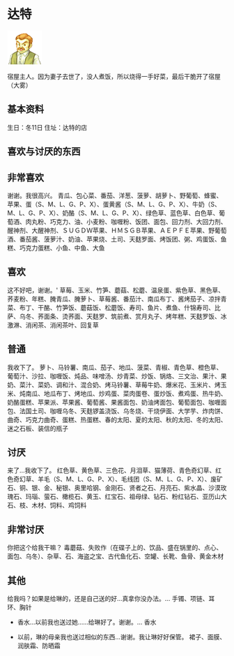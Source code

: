 # 达特

![达特](达特.png)

宿屋主人。因为妻子去世了，没人煮饭，所以烧得一手好菜，最后干脆开了宿屋（大雾）

## 基本资料

生日：冬11日
住址：达特的店

## 喜欢与讨厌的东西

## 非常喜欢

谢谢。我很高兴。
青瓜、包心菜、番茄、洋葱、菠萝、胡萝卜、野葡萄、蜂蜜、苹果、蛋（S、M、L、G、P、X）、蛋黄酱（S、M、L、G、P、X）、牛奶（S、M、L、G、P、X）、奶酪（S、M、L、G、P、X）、绿色草、蓝色草、白色草、葡萄酒、肉丸粉、巧克力、油、小麦粉、咖喱粉、饭团、面包、回力剂、大回力剂、醒神剂、大醒神剂、ＳＵＧＤＷ苹果、ＨＭＳＧＢ苹果、ＡＥＰＦＥ苹果、野葡萄酒、番茄酱、菠萝汁、奶油、苹果烧、土司、天麸罗面、烤饭团、粥、鸡蛋饭、鱼糕、巧克力蛋糕、小鱼、中鱼、大鱼

## 喜欢

这不好吧，谢谢。'
草莓、玉米、竹笋、蘑菇、松蘑、温泉蛋、紫色草、黑色草、荞麦粉、年糕、腌青瓜、腌萝卜、草莓酱、番茄汁、南瓜布丁、酱烤茄子、凉拌青菜、布丁、干酪、竹笋饭、蘑菇饭、松蘑饭、寿司、鱼片、煮鱼、什锦寿司、比萨、乌冬、荞面条、烫荞面、天麸罗、筑前煮、赏月丸子、烤年糕、天麸罗饭、冰激淋、消闲茶、消闲茶叶、回复草

## 普通

我收下了。
萝卜、马铃薯、南瓜、茄子、地瓜、菠菜、青椒、青色草、橙色草、葡萄汁、沙拉、咖喱饭、炖品、味噌汤、炒青菜、炒饭、锅烙、三文治、果汁、果奶、菜汁、菜奶、调和汁、混合奶、烤马铃薯、草莓牛奶、爆米花、玉米片、烤玉米、炖南瓜、地瓜布丁、烤地瓜、炒鸡蛋、菜肉蛋卷、蛋炒饭、煮鸡蛋、热牛奶、奶酪蛋糕、苹果派、苹果酱、葡萄酱、果酱面包、奶油烤面包、葡萄面包、咖喱面包、法国土司、咖喱乌冬、天麸锣盖浇饭、乌冬烧、干烧伊面、大学芋、炸肉饼、曲奇、巧克力曲奇、蛋糕、热蛋糕、春的太阳、夏的太阳、秋的太阳、冬的太阳、迷之石板、装信的瓶子

## 讨厌

来了…我收下了。
红色草、黄色草、三色花、月泪草、猫薄荷、青色奇幻草、红色奇幻草、羊毛（S、M、L、G、P、X）、毛线团（S、M、L、G、P、X）、废矿石、铜、银、金、秘银、奥里哈钢、金刚石、贤者之石、月亮石、紫水晶、沙漠玫瑰石、玛瑙、萤石、橄榄石、黄玉、红宝石、祖母绿、钻石、粉红钻石、亚历山大石、枝、木材、饲料、鸡饲料

## 非常讨厌

你把这个给我干嘛？
毒蘑菇、失败作（在碟子上的、饮品、盛在锅里的、点心、面包、乌冬）、杂草、石、海盗之宝、古代鱼化石、空罐、长靴、鱼骨、黄金木材

## 其他

给我吗？如果是给琳的，还是自己送的好…真拿你没办法。…
手镯、项链、耳环、胸针

- 香水…以前我也送过她……给琳好了。谢谢。…
香水

- 以前，琳的母亲我也送过相似的东西…谢谢。我让琳好好保管。
裙子、面膜、润肤霜、防晒霜
